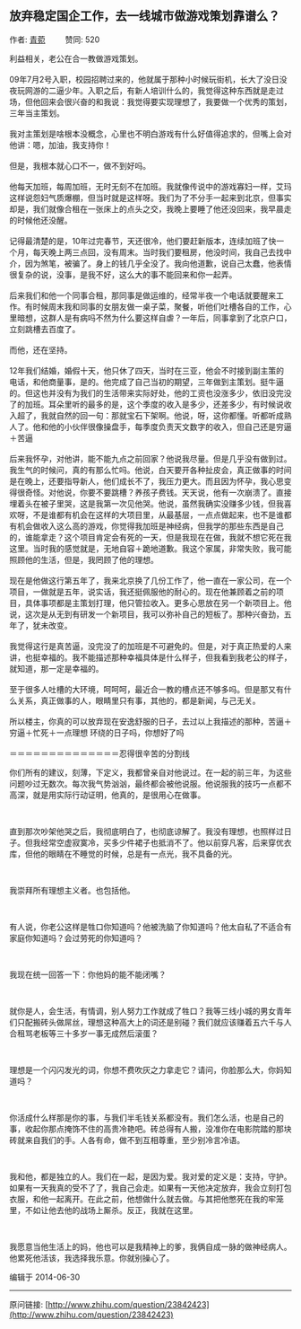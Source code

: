 ## 放弃稳定国企工作，去一线城市做游戏策划靠谱么？

作者: [青菀](http://www.zhihu.com/people/qingwan)&nbsp;&nbsp;&nbsp;&nbsp;&nbsp;&nbsp;&nbsp;&nbsp; 赞同: 520


利益相关，老公在合一教做游戏策划。<br><br>09年7月2号入职，校园招聘过来的，他就属于那种小时候玩街机，长大了没日没夜玩网游的二逼少年。入职之后，有新人培训什么的，我觉得这种东西就是走过场，但他回来会很兴奋的和我说：我觉得要实现理想了，我要做一个优秀的策划，三年当主策划。<br><br>我对主策划是啥根本没概念，心里也不明白游戏有什么好值得追求的，但嘴上会对他讲：嗯，加油，我支持你！<br><br>但是，我根本就心口不一，做不到好吗。<br><br>他每天加班，每周加班，无时无刻不在加班。我就像传说中的游戏寡妇一样，艾玛这样说怨妇气质爆棚，但当时就是这样呀。我们为了不分手一起来到北京，但事实却是，我们就像合租在一张床上的点头之交，我晚上要睡了他还没回来，我早晨走的时候他还没醒。<br><br>记得最清楚的是，10年过完春节，天还很冷，他们要赶新版本，连续加班了快一个月，每天晚上两三点回，没有周末。当时我们要租房，他没时间，我自己去找中介，因为煞笔，被骗了。身上的钱几乎全没了。我向他道歉，说自己太蠢，他表情很复杂的说，没事，是我不好，这么大的事不能回来和你一起弄。<br><br>后来我们和他一个同事合租，那同事是做运维的，经常半夜一个电话就要醒来工作。有时候周末我和同事的女朋友做一桌子菜，聚餐，听他们吐槽各自的工作，心里暗想，这群人是有病吗不然为什么要这样自虐？一年后，同事拿到了北京户口，立刻跳槽去百度了。<br><br>而他，还在坚持。<br><br>12年我们结婚，婚假十天，他只休了四天，当时在三亚，他会不时接到副主策的电话，和他商量事，是的。他完成了自己当初的期望，三年做到主策划。挺牛逼的。但这也并没有为我们的生活带来实际好处，他的工资也没涨多少，依旧没完没了的加班。耳朵里听的最多的是，这个季度的收入是多少，还差多少，有时候说收入超了，我就自然的回一句：那就宝石下架啊。他说，呀，这你都懂。听都听成熟人了。他和他的小伙伴很像操盘手，每季度负责天文数字的收入，但自己还是穷逼＋苦逼<br><br>后来我怀孕，对他讲，能不能九点之前回家？他说我尽量。但是几乎没有做到过。我生气的时候问，真的有那么忙吗。他说，白天要开各种扯皮会，真正做事的时间是在晚上，还要指导新人，他们成长不了，我压力更大。而且因为怀孕，我心思变得很奇怪。对他说，你要不要跳槽？养孩子费钱。天天说，他有一次崩溃了。直接埋着头在被子里哭，这是我第一次见他哭。他说，虽然我确实没赚多少钱，但我喜欢呀，不是谁都有机会在这样的大项目里，从最基层，一点点做起来，也不是谁都有机会做收入这么高的游戏，你觉得我加班是神经病，但我学的那些东西是自己的，谁能拿走？这个项目肯定会有死的一天，但是我现在在做，我就不想它死在我这里。当时我的感觉就是，无地自容＋跪地道歉。我这个家属，非常失败，我可能照顾他的生活，但是，我罔顾了他的理想。<br><br>现在是他做这行第五年了，我来北京换了几份工作了，他一直在一家公司，在一个项目，一做就是五年，说实话，我还挺佩服他的耐心的。现在他兼顾着之前的项目，具体事项都是主策划打理，他只管拉收入。更多心思放在另一个新项目上。他说，这次是从无到有研发一个新项目，我可以弥补自己的短板了。那种兴奋劲，五年了，犹未改变。<br><br>我觉得这行是真苦逼，没完没了的加班是不可避免的。但是，对于真正热爱的人来讲，也挺幸福的。我不能描述那种幸福具体是什么样子，但我看到我老公的样子，就知道，那一定是幸福的。<br><br>至于很多人吐槽的大环境，呵呵呵，最近合一教的槽点还不够多吗。但是那又有什么关系，真正做事的人，眼睛里只有事，其他的，都是新闻，与己无关。<br><br>所以楼主，你真的可以放弃现在安逸舒服的日子，去过以上我描述的那种，苦逼＋穷逼＋忙死＋一点理想 环绕的日子吗，你想好了吗<br><br>＝＝＝＝＝＝＝＝＝＝＝＝＝＝忍得很辛苦的分割线<br><p>你们所有的建议，刻薄，下定义，我都曾亲自对他说过。在一起的前三年，为这些问题吵过无数次。每次我气势汹汹，最终都会被他说服。他说服我的技巧一点都不高深，就是用实际行动证明，他真的，是很用心在做事。</p><br><p>直到那次吵架他哭之后，我彻底明白了，也彻底谅解了。我没有理想，也照样过日子。但我经常空虚寂寞冷，买多少件裙子也抵消不了。他以前穿凡客，后来穿优衣库，但他的眼睛在不睡觉的时候，总是有一点光，我不具备的光。</p><br><p>我崇拜所有理想主义者。也包括他。</p><br><p>有人说，你老公这样是牲口你知道吗？他被洗脑了你知道吗？他太自私了不适合有家庭你知道吗？会过劳死的你知道吗？</p><br><p>我现在统一回答一下：你他妈的能不能闭嘴？</p><br><p>就你是人，会生活，有情调，别人努力工作就成了牲口？我等三线小城的男女青年们只配搬砖头做屌丝，理想这种高大上的词还是别碰？我们就应该赚着五六千与人合租骂老板等三十多岁一事无成然后滚蛋？<br></p><br><p>理想是一个闪闪发光的词，你想不费吹灰之力拿走它？请问，你脸那么大，你妈知道吗？</p><br><p>你活成什么样那是你的事，与我们半毛钱关系都没有。我们怎么活，也是自己的事，收起你那点掩饰不住的高贵冷艳吧。砖总得有人搬，没准你在电影院踏的那块砖就来自我们的手。人各有命，做不到互相尊重，至少别冷言冷语。</p><br><p>我和他，都是独立的人。我们在一起，是因为爱。我对爱的定义是：支持，守护。如果有一天我真的受不了了，我自己会走。如果有一天他决定放弃，我会立刻打包衣服，和他一起离开。在此之前，他想做什么就去做。与其把他憋死在我的牢笼里，不如让他去他的战场上厮杀。反正，我就在这里。<br></p><br><p>我愿意当他生活上的妈，他也可以是我精神上的爹，我俩自成一脉的做神经病人。他累死他活该，我选择我乐意。你就别操心了。</p>



编辑于 2014-06-30



---
原问链接: [http://www.zhihu.com/question/23842423](http://www.zhihu.com/question/23842423)